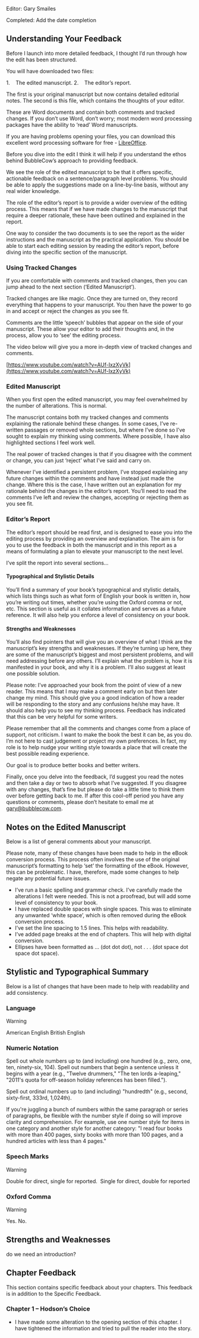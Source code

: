 Editor: Gary Smailes

Completed: Add the date completion
## Understanding Your Feedback

Before I launch into more detailed feedback, I thought I’d run through how the edit has been structured.

You will have downloaded two files:

1.    The edited manuscript.
2.    The editor’s report.

The first is your original manuscript but now contains detailed editorial notes. The second is this file, which contains the thoughts of your editor. 

These are Word documents and contain both comments and tracked changes. If you don’t use Word, don’t worry; most modern word processing packages have the ability to ‘read’ Word manuscripts. 

If you are having problems opening your files, you can download this excellent word processing software for free - [LibreOffice](https://www.libreoffice.org/).

Before you dive into the edit I think it will help if you understand the ethos behind BubbleCow’s approach to providing feedback. 

We see the role of the edited manuscript to be that it offers specific, actionable feedback on a sentence/paragraph level problems. You should be able to apply the suggestions made on a line-by-line basis, without any real wider knowledge.

The role of the editor’s report is to provide a wider overview of the editing process. This means that if we have made changes to the manuscript that require a deeper rationale, these have been outlined and explained in the report. 

One way to consider the two documents is to see the report as the wider instructions and the manuscript as the practical application. You should be able to start each editing session by reading the editor’s report, before diving into the specific section of the manuscript. 
### Using Tracked Changes

If you are comfortable with comments and tracked changes, then you can jump ahead to the next section (‘Edited Manuscript’).

Tracked changes are like magic. Once they are turned on, they record everything that happens to your manuscript. You then have the power to go in and accept or reject the changes as you see fit. 

Comments are the little ‘speech’ bubbles that appear on the side of your manuscript. These allow your editor to add their thoughts and, in the process, allow you to ‘see’ the editing process. 

The video below will give you a more in-depth view of tracked changes and comments. 

[https://www.youtube.com/watch?v=AUf-IxzXyVk](https://www.youtube.com/watch?v=AUf-IxzXyVk)

### Edited Manuscript
When you first open the edited manuscript, you may feel overwhelmed by the number of alterations. This is normal. 

The manuscript contains both my tracked changes and comments explaining the rationale behind these changes. In some cases, I’ve re-written passages or removed whole sections, but where I’ve done so I’ve sought to explain my thinking using comments. Where possible, I have also highlighted sections I feel work well.

The real power of tracked changes is that if you disagree with the comment or change, you can just ‘reject’ what I’ve said and carry on.

Whenever I’ve identified a persistent problem, I’ve stopped explaining any future changes within the comments and have instead just made the change. Where this is the case, I have written out an explanation for my rationale behind the changes in the editor’s report. You’ll need to read the comments I’ve left and review the changes, accepting or rejecting them as you see fit.

### Editor’s Report
The editor’s report should be read first, and is designed to ease you into the editing process by providing an overview and explanation. The aim is for you to use the feedback in both the manuscript and in this report as a means of formulating a plan to elevate your manuscript to the next level. 

I’ve split the report into several sections...
#### Typographical and Stylistic Details
You’ll find a summary of your book’s typographical and stylistic details, which lists things such as what form of English your book is written in, how you’re writing out times, whether you’re using the Oxford comma or not, etc. This section is useful as it collates information and serves as a future reference. It will also help you enforce a level of consistency on your book.

#### Strengths and Weaknesses
You’ll also find pointers that will give you an overview of what I think are the manuscript’s key strengths and weaknesses. If they’re turning up here, they are some of the manuscript’s biggest and most persistent problems, and will need addressing before any others. I’ll explain what the problem is, how it is manifested in your book, and why it is a problem. I’ll also suggest at least one possible solution.

Please note: I’ve approached your book from the point of view of a new reader. This means that I may make a comment early on but then later change my mind. This should give you a good indication of how a reader will be responding to the story and any confusions he/she may have. It should also help you to see my thinking process. Feedback has indicated that this can be very helpful for some writers.

Please remember that all the comments and changes come from a place of support, not criticism. I want to make the book the best it can be, as you do. I’m not here to cast judgement or project my own preferences. In fact, my role is to help nudge your writing style towards a place that will create the best possible reading experience. 

Our goal is to produce better books and better writers.

Finally, once you delve into the feedback, I’d suggest you read the notes and then take a day or two to absorb what I’ve suggested. If you disagree with any changes, that’s fine but please do take a little time to think them over before getting back to me. If after this cool-off period you have any questions or comments, please don’t hesitate to email me at gary@bubblecow.com.
## Notes on the Edited Manuscript

Below is a list of general comments about your manuscript. 

Please note, many of these changes have been made to help in the eBook conversion process. This process often involves the use of the original manuscript’s formatting to help ‘set’ the formatting of the eBook. However, this can be problematic. I have, therefore, made some changes to help negate any potential future issues. 

- I’ve run a basic spelling and grammar check. I’ve carefully made the alterations I felt were needed. This is not a proofread, but will add some level of consistency to your book.
- I have replaced double spaces with single spaces. This was to eliminate any unwanted ‘white space’, which is often removed during the eBook conversion process.
- I’ve set the line spacing to 1.5 lines. This helps with readability.
- I’ve added page breaks at the end of chapters. This will help with digital conversion.
- Ellipses have been formatted as … (dot dot dot), not . . . (dot space dot space dot space). 
## Stylistic and Typographical Summary

Below is a list of changes that have been made to help with readability and add consistency. 
### Language

> [!warning]
> American English
> British English
### Numeric Notation 
Spell out whole numbers up to (and including) one hundred (e.g., zero, one, ten, ninety-six, 104). Spell out numbers that begin a sentence unless it begins with a year (e.g., "Twelve drummers," "The ten lords a-leaping," "2011's quota for off-season holiday references has been filled."). 

Spell out ordinal numbers up to (and including) "hundredth" (e.g., second, sixty-first, 333rd, 1,024th). 

If you're juggling a bunch of numbers within the same paragraph or series of paragraphs, be flexible with the number style if doing so will improve clarity and comprehension. For example, use one number style for items in one category and another style for another category: "I read four books with more than 400 pages, sixty books with more than 100 pages, and a hundred articles with less than 4 pages."

### Speech Marks
> [!warning]
> Double for direct, single for reported. 
> Single for direct, double for reported
### Oxford Comma
> [!warning]
> Yes.
> No.
  
## Strengths and Weaknesses


do we need an introduction? 


## Chapter Feedback
This section contains specific feedback about your chapters. This feedback is in addition to the Specific Feedback.  
### Chapter 1 – Hodson’s Choice 
- I have made some alteration to the opening section of this chapter. I have tightened the information and tried to pull the reader into the story.  
